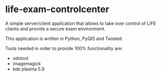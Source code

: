# life-exam-controlcenter
A simple server/client application that allows to take over control of LiFE clients and provide a secure exam environment.

This application is written in Python, PyQt5 and Twisted.

Tools needed in order to provide 100% functionality are:
- xdotool
- imagemagick
- kde plasma 5.9

